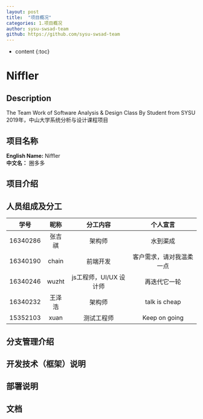 ```yaml
---
layout: post
title:  "项目概况"
categories: 1.项目概况
author: sysu-swsad-team
github: https://github.com/sysu-swsad-team
---
```


* content
{:toc}


# Niffler

## Description
The Team Work of Software Analysis &amp; Design Class By Student from SYSU  
2019年，中山大学系统分析与设计课程项目
## 项目名称

__English Name:__ Niffler  
__中文名：__ 圈多多
## 项目介绍
## 人员组成及分工

| 学号 | 昵称 | 分工内容 | 个人宣言 |
| :--: | :--: | :--: | :--: |
| 16340286 | 张吉祺 | 架构师 | 水到渠成 |
| 16340190 | chain | 前端开发| 客户需求，请对我温柔一点 |
| 16340246 | wuzht | js工程师，UI/UX 设计师 | 再迭代它一轮 |
| 16340232 | 王泽浩 | 架构师 | talk is cheap |
| 15352103 | xuan | 测试工程师 | Keep on going |

## 分支管理介绍

## 开发技术（框架）说明
## 部署说明
## 文档